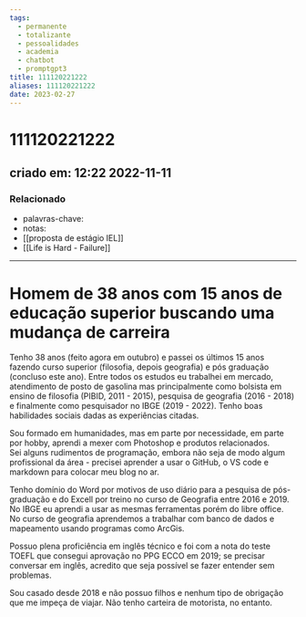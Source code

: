 ```yaml
---
tags:
  - permanente
  - totalizante
  - pessoalidades
  - academia
  - chatbot
  - promptgpt3
title: 111120221222
aliases: 111120221222
date: 2023-02-27
---
```


# 111120221222

## criado em: 12:22 2022-11-11

### Relacionado

- palavras-chave: 
- notas: 
- [[proposta de estágio IEL]]
- [[Life is Hard - Failure]]
---

# Homem de 38 anos com 15 anos de educação superior buscando uma mudança de carreira

Tenho 38 anos (feito agora em outubro) e passei os últimos 15 anos fazendo curso superior (filosofia, depois geografia) e pós graduação (concluso este ano). Entre todos os estudos eu trabalhei em mercado, atendimento de posto de gasolina mas principalmente como bolsista em ensino de filosofia (PIBID, 2011 - 2015), pesquisa de geografia (2016 - 2018) e finalmente como pesquisador no IBGE (2019 - 2022). Tenho boas habilidades sociais dadas as experiências citadas. 

Sou formado em humanidades, mas em parte por necessidade, em parte por hobby, aprendi a mexer com Photoshop e produtos relacionados.  
Sei alguns rudimentos de programação, embora não seja de modo algum profissional da área - precisei aprender a usar o GitHub, o VS code e markdown para colocar meu blog no ar.

Tenho domínio do Word por motivos de uso diário para a pesquisa de pós-graduação e do Excell por treino no curso de Geografia entre 2016 e 2019. No IBGE eu aprendi a usar as mesmas ferramentas porém do libre office. No curso de geografia aprendemos a trabalhar com banco de dados e mapeamento usando programas como ArcGis.

Possuo plena proficiência em inglês técnico e foi com a nota do teste TOEFL que consegui aprovação no PPG ECCO em 2019; se precisar conversar em inglês, acredito que seja possível se fazer entender sem problemas. 

Sou casado desde 2018 e não possuo filhos e nenhum tipo de obrigação que me impeça de viajar. Não tenho carteira de motorista, no entanto.
